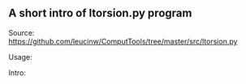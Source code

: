 ## A short intro of ltorsion.py program
Source: https://github.com/leucinw/ComputTools/tree/master/src/ltorsion.py

Usage:

Intro:

